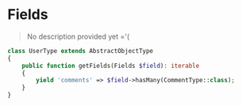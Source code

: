 # Fields

> No description provided yet ='(

```php
class UserType extends AbstractObjectType
{
    public function getFields(Fields $field): iterable
    {
        yield 'comments' => $field->hasMany(CommentType::class);
    }
}
```
